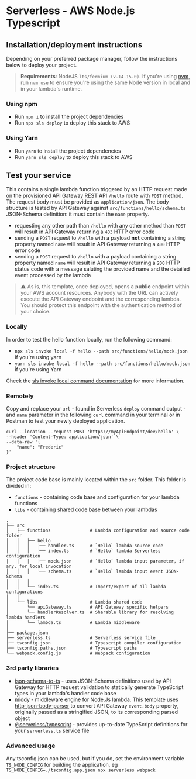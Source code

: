 # Serverless - AWS Node.js Typescript

## Installation/deployment instructions

Depending on your preferred package manager, follow the instructions below to deploy your project.

> **Requirements**: NodeJS `lts/fermium (v.14.15.0)`. If you're using [nvm](https://github.com/nvm-sh/nvm),
> run `nvm use` to ensure you're using the same Node version in local and in your lambda's runtime.

### Using npm

- Run `npm i` to install the project dependencies
- Run `npx sls deploy` to deploy this stack to AWS

### Using Yarn

- Run `yarn` to install the project dependencies
- Run `yarn sls deploy` to deploy this stack to AWS

## Test your service

This contains a single lambda function triggered by an HTTP request made on the provisioned API Gateway REST
API `/hello` route with `POST` method. The request body must be provided as `application/json`. The body structure is
tested by API Gateway against `src/functions/hello/schema.ts` JSON-Schema definition: it must contain the `name`
property.

- requesting any other path than `/hello` with any other method than `POST` will result in API Gateway returning a `403`
  HTTP error code
- sending a `POST` request to `/hello` with a payload **not** containing a string property named `name` will result in
  API Gateway returning a `400` HTTP error code
- sending a `POST` request to `/hello` with a payload containing a string property named `name` will result in API
  Gateway returning a `200` HTTP status code with a message saluting the provided name and the detailed event processed
  by the lambda

> :warning: As is, this template, once deployed, opens a **public** endpoint within your AWS account resources. Anybody
> with the URL can actively execute the API Gateway endpoint and the corresponding lambda. You should protect this
> endpoint with the authentication method of your choice.

### Locally

In order to test the hello function locally, run the following command:

- `npx sls invoke local -f hello --path src/functions/hello/mock.json` if you're using yarn
- `yarn sls invoke local -f hello --path src/functions/hello/mock.json` if you're using Yarn

Check
the [sls invoke local command documentation](https://www.serverless.com/framework/docs/providers/aws/cli-reference/invoke-local/)
for more information.

### Remotely

Copy and replace your `url` - found in Serverless `deploy` command output - and `name` parameter in the following `curl`
command in your terminal or in Postman to test your newly deployed application.

```
curl --location --request POST 'https://myApiEndpoint/dev/hello' \
--header 'Content-Type: application/json' \
--data-raw '{
    "name": "Frederic"
}'
```

### Project structure

The project code base is mainly located within the `src` folder. This folder is divided in:

- `functions` - containing code base and configuration for your lambda functions
- `libs` - containing shared code base between your lambdas

```
.
├── src
│   ├── functions               # Lambda configuration and source code folder
│   │   ├── hello
│   │   │   ├── handler.ts      # `Hello` lambda source code
│   │   │   ├── index.ts        # `Hello` lambda Serverless configuration
│   │   │   ├── mock.json       # `Hello` lambda input parameter, if any, for local invocation
│   │   │   └── schema.ts       # `Hello` lambda input event JSON-Schema
│   │   │
│   │   └── index.ts            # Import/export of all lambda configurations
│   │
│   └── libs                    # Lambda shared code
│       └── apiGateway.ts       # API Gateway specific helpers
│       └── handlerResolver.ts  # Sharable library for resolving lambda handlers
│       └── lambda.ts           # Lambda middleware
│
├── package.json
├── serverless.ts               # Serverless service file
├── tsconfig.json               # Typescript compiler configuration
├── tsconfig.paths.json         # Typescript paths
└── webpack.config.js           # Webpack configuration
```

### 3rd party libraries

- [json-schema-to-ts](https://github.com/ThomasAribart/json-schema-to-ts) - uses JSON-Schema definitions used by API
  Gateway for HTTP request validation to statically generate TypeScript types in your lambda's handler code base
- [middy](https://github.com/middyjs/middy) - middleware engine for Node.Js lambda. This template
  uses [http-json-body-parser](https://github.com/middyjs/middy/tree/master/packages/http-json-body-parser) to convert
  API Gateway `event.body` property, originally passed as a stringified JSON, to its corresponding parsed object
- [@serverless/typescript](https://github.com/serverless/typescript) - provides up-to-date TypeScript definitions for
  your `serverless.ts` service file

### Advanced usage

Any tsconfig.json can be used, but if you do, set the environment variable `TS_NODE_CONFIG` for building the
application, eg `TS_NODE_CONFIG=./tsconfig.app.json npx serverless webpack`
